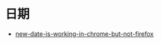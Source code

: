 # 日期

- [new-date-is-working-in-chrome-but-not-firefox](http://stackoverflow.com/questions/3257460/new-date-is-working-in-chrome-but-not-firefox)